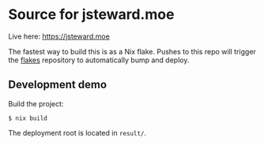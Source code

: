 # Source for jsteward.moe

Live here: https://jsteward.moe

The fastest way to build this is as a Nix flake.  Pushes to this repo will trigger the [flakes](https://github.com/KireinaHoro/flakes) repository to automatically bump and deploy.

## Development demo

Build the project:

```shell
$ nix build
```

The deployment root is located in `result/`.
